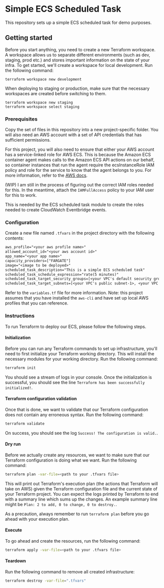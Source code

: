 # Simple ECS Scheduled Task
This repository sets up a simple ECS scheduled task for demo purposes.

## Getting started
Before you start anything, you need to create a new Terraform workspace. A workspace allows us to separate different environments (such as dev, staging, prod etc.) and stores important information on the state of your infra. To get started, we'll create a workspace for local development. Run the following command:

```
terraform workspace new development
```

When deploying to staging or production, make sure that the necessary workspaces are created before switching to them.

```
terraform workspace new staging
terraform workspace select staging
```

### Prerequisites
Copy the set of files in this repository into a new project-specific folder. You will also need an AWS account with a set of API credentials that has sufficient permissions.

For this project, you will also need to ensure that either your AWS account has a service-linked role for AWS ECS. This is because the Amazon ECS container agent makes calls to the Amazon ECS API actions on our behalf, so container instances that run the agent require the ecsInstanceRole IAM policy and role for the service to know that the agent belongs to you. For more information, refer to the [AWS docs](https://docs.aws.amazon.com/AmazonECS/latest/developerguide/using-service-linked-roles.html#create-service-linked-role).

(WIP) I am still in the process of figuring out the correct IAM roles needed for this. In the meantime, attach the `IAMFullAccess` policy to your IAM user for this to work.

This is needed by the ECS scheduled task module to create the roles needed to create CloudWatch Eventbridge events.

### Configuration
Create a new file named `.tfvars` in the project directory with the following contents:

```txt
aws_profile="<your aws profile name>"
allowed_account_id="<your aws account id>"
app_name="<your app name>"
capacity_providers=["FARGATE"]
image="<image to be deployed>"
scheduled_task_description="This is a simple ECS scheduled task"
scheduled_task_schedule_expression="rate(5 minutes)"
scheduled_task_target_security_groups=[<your VPC's default security group>]
scheduled_task_target_subnets=[<your VPC's public subnet-1>, <your VPC's public subnet-2>]
```

Refer to the `variables.tf` file for more information. Note: this project assumes that you have installed the `aws-cli` and have set up local AWS profiles that you can reference.

### Instructions
To run Terraform to deploy our ECS, please follow the following steps.

#### Initialization
Before you can run any Terraform commands to set up infrastructure, you'll need to first initialize your Terraform working directory. This will install the necessary modules for your working directory. Run the following command:

```zsh
terraform init
```

You should see a stream of logs in your console. Once the initialization is successful, you should see the line `Terraform has been successfully initialized!`.

#### Terraform configuration validation
Once that is done, we want to validate that our Terraform configuration does not contain any erroneous syntax. Run the following command:

```zsh
terraform validate
```

On success, you should see the log `Success! The configuration is valid.`.

#### Dry run
Before we actually create any resources, we want to make sure that our Terraform configuration is doing what we want. Run the following command:

```zsh
terraform plan -var-file=<path to your .tfvars file>
```

This will print out Terraform's execution plan (the actions that Terraform will take on AWS) given the Terraform configuration file and the current state of your Terraform project. You can expect the logs printed by Terraform to end with a summary line which sums up the changes. An example summary line might be `Plan: 2 to add, 0 to change, 0 to destroy.`.

As a precaution, always remember to run `terraform plan` before you go ahead with your execution plan.

#### Execute
To go ahead and create the resources, run the following command:

```zsh
terraform apply -var-file=<path to your .tfvars file>
```

#### Teardown
Run the following command to remove all created infrastructure:

```zsh
terraform destroy -var-file=".tfvars"
```


